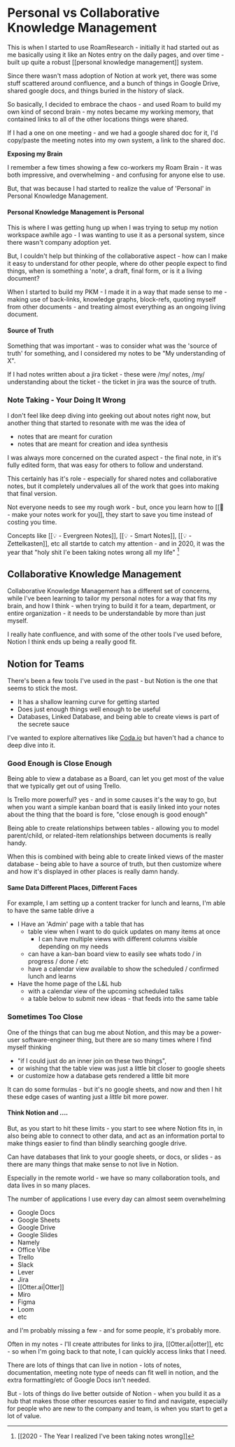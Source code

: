 # Personal vs Collaborative Knowledge Management

This is when I started to use RoamResearch - initially it had started out as me basically using it like an Notes entry on the daily pages, and over time - built up quite a robust [[personal knowledge management]] system.

Since there wasn't mass adoption of Notion at work yet, there was some stuff scattered around confluence, and a bunch of things in Google Drive, shared google docs, and things buried in the history of slack.

So basically, I decided to embrace the chaos - and used Roam to build my own kind of second brain - my notes became my working memory, that contained links to all of the other locations things were shared.

If I had a one on one meeting - and we had a google shared doc for it, I'd copy/paste the meeting notes into my own system, a link to the shared doc.

**Exposing my Brain**

I remember a few times showing a few co-workers my Roam Brain - it was both impressive, and overwhelming - and confusing for anyone else to use. 

But, that was because I had started to realize the value of 'Personal' in Personal Knowledge Management. 

#### Personal Knowledge Management is Personal

This is where I was getting hung up when I was trying to setup my notion workspace awhile ago - I was wanting to use it as a personal system, since there wasn't company adoption yet.

But, I couldn't help but thinking of the collaborative aspect - how can I make it easy to understand for other people, where do other people expect to find things, when is something a 'note', a draft, final form, or is it a living document?

When I started to build my PKM - I made it in a way that made sense to me - making use of back-links, knowledge graphs, block-refs, quoting myself from other documents - and treating almost everything as an ongoing living document. 

#### Source of Truth

Something that was important - was to consider what was the 'source of truth' for something, and I considered my notes to be "My understanding of X".

If I had notes written about a jira ticket - these were /my/ notes, /my/ understanding about the ticket - the ticket in jira was the source of truth.

### Note Taking - Your Doing It Wrong

I don't feel like deep diving into geeking out about notes right now, but another thing that started to resonate with me was the idea of

- notes that are meant for curation
- notes that are meant for creation and idea synthesis

I was always more concerned on the curated aspect - the final note, in it's fully edited form, that was easy for others to follow and understand. 

This certainly has it's role - especially for shared notes and collaborative notes, but it completely undervalues all of the work that goes into making that final version. 

Not everyone needs to see my rough work - but, once you learn how to [[🌱 - make your notes work for you]], they start to save you time instead of costing you time. 

Concepts like [[💡 - Evergreen Notes]], [[💡 - Smart Notes]], [[💡 - Zettelkasten]], etc all startde to catch my attention - and in 2020, it was the year that "holy shit I'e been taking notes wrong all my life" [^2020notes]

[^2020notes]: [[2020 - The Year I realized I've been taking notes wrong]]


## Collaborative Knowledge Management

Collaborative Knowledge Management has a different set of concerns, while I've been learning to tailor my personal notes for a way that fits my brain, and how I think - when trying to build it for a team, department, or entire organization - it needs to be understandable by more than just myself. 

I really hate confluence, and with some of the other tools I've used before, Notion I think ends up being a really good fit.

## Notion for Teams 

There's been a few tools I've used in the past - but Notion is the one that seems to stick the most. 

- It has a shallow learning curve for getting started
- Does just enough things well enough to be useful 
- Databases, Linked Database, and being able to create views is part of the secrete sauce 

I've wanted to explore alternatives like [Coda.io](https://coda.io) but haven't had a chance to deep dive into it. 

### Good Enough is Close Enough

Being able to view a database as a Board, can let you get most of the value that we typically get out of using Trello.

Is Trello more powerful? yes - and in some causes it's the way to go, but when you want a simple kanban board that is easily linked into your notes about the thing that the board is fore, "close enough is good enough"

Being able to create relationships between tables - allowing you to model parent/child, or related-item relationships between documents is really handy.

When this is combined with being able to create linked views of the master database - being able to have a source of truth, but then customize where and how it's displayed in other places is really damn handy. 

#### Same Data Different Places, Different Faces 

For example, I am setting up a content tracker for lunch and learns, I'm able to have the same table drive a

- I Have an 'Admin' page with a table that has 
	- table view when I want to do quick updates on many items at once
		- I can have multiple views with different columns visible depending on my needs
	- can have a kan-ban board view to easily see whats todo / in progress / done / etc
	- have a calendar view available to show the scheduled / confirmed lunch and learns
- Have the home page of the L&L hub 
	-  with a calendar view of the upcoming scheduled talks
	-  a table below to submit new ideas - that feeds into the same table



### Sometimes Too Close

One of the things that can bug me about Notion, and this may be a power-user software-engineer thing, but there are so many times where I find myself thinking 

- "if I could just do an inner join on these two things", 
- or wishing that the table view was just a little bit closer to google sheets
- or customize how a database gets rendered a little bit more 

It can do some formulas - but it's no google sheets, and now and then I hit these edge cases of wanting just a _little_ bit more power. 

#### Think Notion and ....

But, as you start to hit these limits - you start to see where Notion fits in, in also being able to connect to other data, and act as an information portal to make things easier to find than blindly searching google drive.

Can have databases that link to your google sheets, or docs, or slides - as there are many things that make sense to not live in Notion. 

Especially in the remote world - we have so many collaboration tools, and data lives in so many places. 

The number of applications I use every day can almost seem overwhelming

- Google Docs
- Google Sheets
- Google Drive
- Google Slides
- Namely
- Office Vibe
- Trello
- Slack
- Lever 
- Jira
- [[Otter.ai|Otter]]
- Miro
- Figma
- Loom
- etc

and I'm probably missing a few - and for some people, it's probably more. 

Often in my notes - I'll create attributes for links to jira, [[Otter.ai|otter]], etc - so when I'm going back to that note, I can quickly access links that I need.

There are lots of things that can live in notion - lots of notes, documentation, meeting note type of needs can fit well in notion, and the extra formatting/etc of Google Docs isn't needed. 

But - lots of things do live better outside of Notion - when you build it as a hub that makes those other resources easier to find and navigate, especially for people who are new to the company and team, is when you start to get a lot of value.